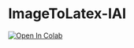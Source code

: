# ImageToLatex-IAI
[![Open In Colab](https://colab.research.google.com/assets/colab-badge.svg)](https://colab.research.google.com/drive/1EJvMPMZj2RBBuvdcOw_3kXZyCgF-TYB8?usp=sharing)
